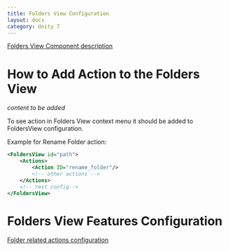 ```yaml
---
title: Folders View Configuration
layout: docs
category: Unity 7
---
```

[Folders View Component description](../components/folders-view.md)

# How to Add Action to the Folders View

*content to be added*

To see action in Folders View context menu it should be added to FoldersView configuration.

Example for Rename Folder action:

```xml
<FoldersView id="path">
    <Actions>
        <Action ID="rename_folder"/>         
        <!-- other actions -->
    </Actions>
    <!-- rest config-->
</FoldersView>
```

# Folders View Features Configuration

[Folder related actions configuration](actions.md#folder-related-actions)  
